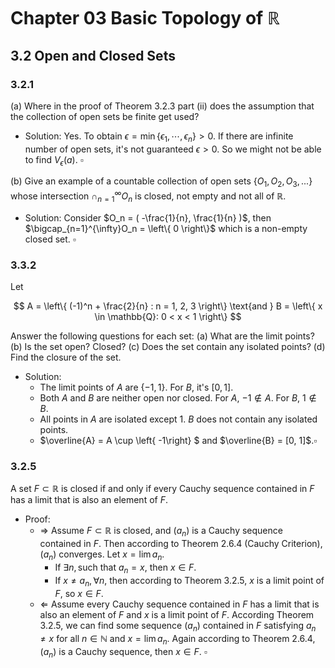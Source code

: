 # Chapter 03 Basic Topology of $\mathbb{R}$ 

## 3.2 Open and Closed Sets

### 3.2.1

(a) Where in the proof of Theorem 3.2.3 part (ii) does the assumption that the collection of open sets be finite get used?

* Solution: Yes. To obtain $\epsilon = \min \left\{ \epsilon_1, \cdots, \epsilon_n \right\} > 0$. If there are infinite number of open sets, it's not guaranteed $\epsilon > 0$. So we might not be able to find $V_{\epsilon}(a)$. $\square$


(b) Give an example of a countable collection of open sets $\left\{ O_1,O_2,O_3, ... \right\}$ whose intersection $\cap_{n=1}^\infty O_n$ is closed, not empty and not all of $\mathbb{R}$.

* Solution: Consider $O_n = ( -\frac{1}{n}, \frac{1}{n} )$, then $\bigcap_{n=1}^{\infty}O_n = \left\{ 0 \right\}$ which is a non-empty closed set. $\square$

### 3.3.2

Let

$$
A = \left\{ (-1)^n + \frac{2}{n} : n = 1, 2, 3 \right\} \text{and } B = \left\{ x \in \mathbb{Q}: 0 < x < 1 \right\} 
$$

Answer the following questions for each set:
(a) What are the limit points?
(b) Is the set open? Closed?
(c) Does the set contain any isolated points?
(d) Find the closure of the set.

* Solution:
    * The limit points of $A$ are $\left\{ -1, 1 \right\}$. For $B$, it's $[0, 1]$.
    * Both $A$ and $B$ are neither open nor closed. For $A$, $-1 \not\in A$. For $B$, $1 \not\in B$.
    * All points in $A$ are isolated except $1$. $B$ does not contain any isolated points.
    * $\overline{A} = A \cup \left\{ -1\right\} $ and $\overline{B} = [0, 1]$.$\square$  

### 3.2.5

A set $F \subset \mathbb{R}$ is closed if and only if every Cauchy sequence contained in $F$ has a limit that is also an element of $F$.

* Proof:
    * $\Rightarrow$ Assume $F \subset \mathbb{R}$ is closed, and $\left( a_n \right)$ is a Cauchy sequence contained in $F$. Then according to Theorem 2.6.4 (Cauchy Criterion), $\left( a_n \right)$ converges. Let $x = \lim a_n$.
        * If $\exists n, \text{such that } a_n = x$, then $x \in F$.
        * If $x \neq a_n, \forall n$, then according to Theorem 3.2.5, $x$ is a limit point of $F$, so $x \in F$.
    * $\Leftarrow$ Assume every Cauchy sequence contained in $F$ has a limit that is also an element of $F$ and $x$ is a limit point of $F$. According Theorem 3.2.5, we can find some sequence $(a_n)$ contained in $F$ satisfying $a_n \ne x$ for all $n \in \mathbb{N}$ and $x = \lim a_n$. Again according to Theorem 2.6.4, $(a_n)$ is a Cauchy sequence, then $x \in F$. $\square$
